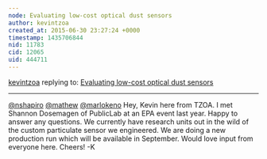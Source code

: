```yaml
---
node: Evaluating low-cost optical dust sensors
author: kevintzoa
created_at: 2015-06-30 23:27:24 +0000
timestamp: 1435706844
nid: 11783
cid: 12065
uid: 444711
---
```




[kevintzoa](../profile/kevintzoa) replying to: [Evaluating low-cost optical dust sensors](../notes/mathew/05-05-2015/evaluating-low-cost-optical-dust-sensors)

----
[@nshapiro](/profile/nshapiro) [@mathew](/profile/mathew) [@marlokeno](/profile/marlokeno) Hey, Kevin here from TZOA. I met Shannon Dosemagen of PublicLab at an EPA event last year. Happy to answer any questions. We currently have research units out in the wild of the custom particulate sensor we engineered. We are doing a new production run which will be available in September. Would love input from everyone here. Cheers! -K